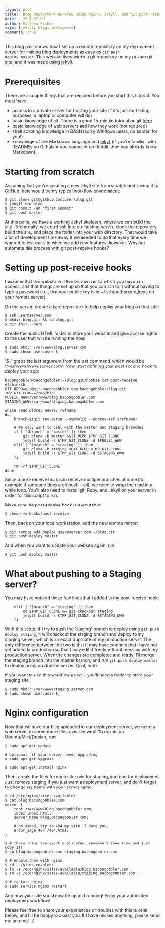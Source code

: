 ```yaml
---
layout: post
title:  Blog Deployment Workfow using Nginx, Jekyll, and git post-receive Hooks
date:   2013-07-09
author: Matthew Fisher
tags: [jekyll, blog, deployment]
comments: true
---
```


This blog post shows how I set up a remote repository on my deployment server for making
blog deployments as easy as <code>git push deploy master</code>. This website lives within a git repository on my private git site, and it was
made using [jekyll][jekyll].

# Prerequisites

There are a couple things that are required before you start this tutorial. You must have:

* access to a private server for hosting your site (if it's just for testing purposes, a laptop or computer will do)
* basic knowledge of git. There is a good 15-minute tutorial on git [here][git-tut]
* basic knowledge of web servers and how they work (not required)
* shell scripting knowledge in BASH (sorry Windows users, no tutorial for you!)
* knowledge of the Markdown language and [jekyll][jekyll] (if you're familiar with READMEs on Github or you comment on Reddit, then you already know Markdown).

# Starting from scratch

Assuming that you're creating a new jekyll site from scratch and saving it to [GitHub][github], here would be my
typical workflow environment:

    $ git clone git@github.com:user/blog.git
    $ jekyll new blog
    $ git commit -am "first commit"
    $ git push master

At this point, we have a working Jekyll skeleton, where we can build the site. Technically, we could ssh into our hosting server, clone the repository, build the site, and place the folder into your web directory. That would take a lot of development time away if we needed to do that every time we wanted to test our site when we add new features, however. Why not automate this process with git post-receive hooks?

# Setting up post-receive hooks

I assume that the website will live on a server to which you have ssh access, and that things are set up so that you can ssh to it without having to type a password (i.e., that your public key is in ~/.ssh/authorized_keys on your remote server).

On the server, create a bare repository to help deploy your blog on that site:

    $ ssh user@server.com
    $ mkdir blog.git && cd blog.git
    $ git init --bare

Create the public HTML folder to store your website and give access rights to the user that will be running the hook:

    $ sudo mkdir /var/www/blog.server.com
    $ sudo chown user:user $_

'$_' grabs the last argument from the last command, which would be '/var/www/www.server.com'.
Now, start defining your post-receive hook to deploy your app:

    bacongobbler@bacongobbler:~/blog.git/hooks$ cat post-receive
    #!/bin/sh
    GIT_REPO=git@git.bacongobbler.com:bacongobbler/blog.git
    TMP_GIT_CLONE=/tmp/blog
    PUBLIC_WWW=/var/www/blog.bacongobbler.com
    STAGING_WWW=/var/www/staging.bacongobbler.com

    while read oldrev newrev refname
    do
        branch=$(git rev-parse --symbolic --abbrev-ref $refname)

        # We only want to deal with the master and staging branches
        if [ "$branch" = "master" ]; then
            git clone -b master $GIT_REPO $TMP_GIT_CLONE
            jekyll build -s $TMP_GIT_CLONE -d $PUBLIC_WWW
        elif [ "$branch" = "staging" ]; then
            git clone -b staging $GIT_REPO $TMP_GIT_CLONE
            jekyll build -s $TMP_GIT_CLONE -d $STAGING_WWW
        fi

        rm -rf $TMP_GIT_CLONE
    done

Since a post-receive hook can receive multiple branches at once (for example if someone does a git push --all), we need to wrap the read in a while loop. You'll also need to install git, Ruby, and Jekyll on your server in order for this script to run.

Make sure the post-receive hook is executable:

    $ chmod +x hooks/post-receive

Then, back on your local workstation, add the new remote mirror:

    $ git remote add deploy user@server.com:~/blog.git
    $ git push deploy master

And when you want to update your website again, run:

    $ git push deploy master

# What about pushing to a Staging server?

You may have noticed these few lines that I added to my post-receive hook:

        elif [ "$branch" = "staging" ]; then
            cd $TMP_GIT_CLONE && git checkout staging
            jekyll build -s $TMP_GIT_CLONE -d $STAGING_WWW
        fi

With this setup, if I try to push the 'staging' branch to deploy using <code>git push deploy staging</code>, it will checkout the staging branch and deploy to my staging server, which is an exact duplicate of my production server. The only difference between the two is that it may have commits that I have not yet added to production so that I may edit it freely without messing with my production server. When the changes are completed and ready, I'll merge the staging branch into the master branch, and run <code>git push deploy master</code> to deploy to my production server. Cool, huh?

If you want to use this workflow as well, you'll need a folder to store your staging site:

    $ sudo mkdir /var/www/staging.server.com
    $ sudo chown user:user $_

# Nginx configuration

Now that we have our blog uploaded to our deployment server, we need a web server to serve those files over the web! To do this on Ubuntu/Mint/Debian, run:

    $ sudo apt-get update

    # optional, if your server needs upgrading
    $ sudo apt-get upgrade

    $ sudo apt-get install nginx

Then, create the files for each site; one for staging, and one for deployment. Just remove staging if you just want a deployment server, and don't forget to change my name with your server name:

    $ cd /etc/nginx/sites-available/
    $ cat blog.bacongobbler.com
    server {
        root /var/www/blog.bacongobbler.com;
        index index.html;
        server_name blog.bacongobbler.com;

        # go ahead, try to 404 my site. I dare you.
        error_page 404 /404.html;
    }

    $ # these sites are exact duplicates, remember? Save time and just copy it!
    $ cp blog.bacongobbler.com staging.bacongobbler.com

    $ # enable them with nginx
    $ cd ../sites-enabled/
    $ ln -s /etc/nginx/sites-available/blog.bacongobbler.com .
    $ ln -s /etc/nginx/sites-available/staging.bacongobbler.com .

    $ # restart nginx
    $ sudo service nginx restart

And now your site sould now be up and running! Enjoy your automated deployment workflow!

Please feel free to share your experiences or troubles with this tutorial below, and I'll be happy to assist you. If I have missed anything, please send me an email. :)

[jekyll-gh]:    https://github.com/mojombo/jekyll
[jekyll]:       http://jekyllrb.com
[github]:       http://github.com
[git-tut]:      http://try.github.io/
